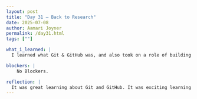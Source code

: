 ```yaml
---
layout: post
title: "Day 31 – Back to Research"
date: 2025-07-08
author: Aamari Joyner
permalink: /day31.html
tags: [""]

what_i_learned: |
  I learned what Git & GitHub was, and also took on a role of building my own website. I didn't understand what repositories were and how these tools are used but I'm slowly understanding.

blockers: |
    No Blockers. 

reflection: |
  It was great learning about Git and GitHub. It was exciting learning something new because I've never heard of this these types of tools.Therefore its exciting getting to know a new thing.
---
```

